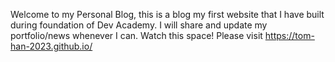 Welcome to my Personal Blog, this is a blog my first website that I have built during foundation of Dev Academy. I will share and update my portfolio/news whenever I can. Watch this space! Please visit https://tom-han-2023.github.io/
